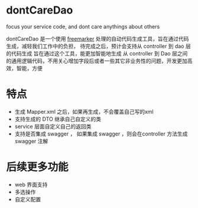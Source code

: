 # dontCareDao
focus your service code,  and dont care anythings about others

dontCareDao 是一个使用 [freemarker](https://freemarker.apache.org/) 处理的自动代码生成工具，旨在通过代码生成，减轻我们工作中的负担， 待完成之后，预计会支持从 controller 到 dao 层的代码生成
旨在通过这个工具，能更加智能地生成 从 controller 到 Dao 层之间的通用逻辑代码，不用关心增加字段后或者一些其它非业务性的问题，开发更加高效，智能，方便

# 特点

* 生成 Mapper.xml 之后，如果再生成，不会覆盖自己写的xml
* 支持生成的 DTO 继承自己自定义的类
* service 层面自定义自己的返回类
* 支持是否集成 swagger ， 如果集成 swagger ，则会在controller 方法生成swagger 注解

# 后续更多功能
* web 界面支持
* 多选操作
* 自定义配置
